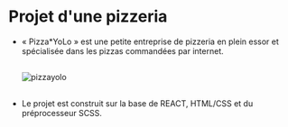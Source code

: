 # Projet d'une pizzeria
- « Pizza*YoLo » est une petite entreprise de pizzeria en plein essor et spécialisée dans les pizzas commandées par internet.
  ##
  ![pizzayolo](https://github.com/Soulman2131/pizzayolo/assets/109850920/8f7089b5-11fe-4db5-8d6d-2097ac0aa069)

  ##
- Le projet est construit sur la base de REACT, HTML/CSS et du préprocesseur SCSS.


  
  
